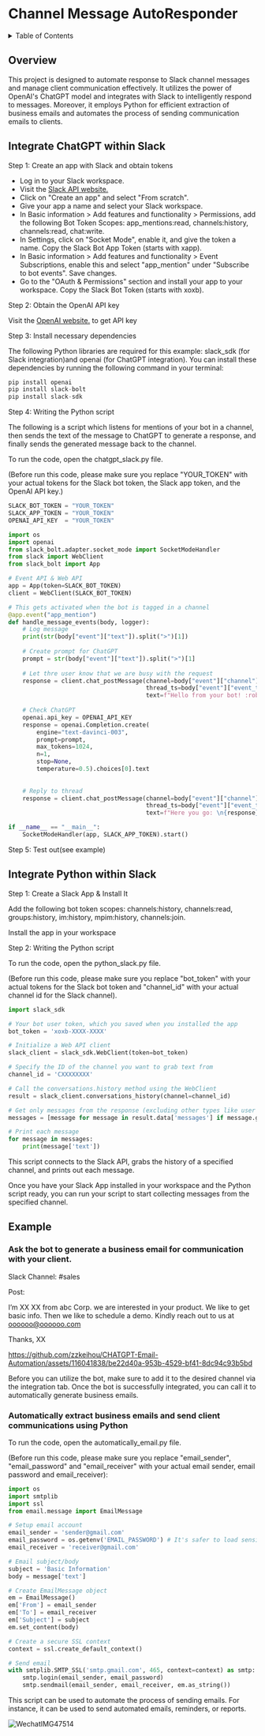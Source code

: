 # Channel Message AutoResponder
<details>
  <summary>Table of Contents</summary>

1. [Overview](#overview)
2. [Integrate ChatGPT within Slack](#integrate-chatgpt-within-slack)
3. [Integrate Python within Slack](#integrate-python-within-slack)
4. [Example](#example)

</details>

## Overview
This project is designed to automate response to Slack channel messages and manage client communication effectively. It utilizes the power of OpenAI's ChatGPT model and integrates with Slack to intelligently respond to messages. Moreover, it employs Python for efficient extraction of business emails and automates the process of sending communication emails to clients.
## Integrate ChatGPT within Slack
Step 1: Create an app with Slack and obtain tokens

- Log in to your Slack workspace.
- Visit the [Slack API website.](https://api.slack.com/)
- Click on "Create an app" and select "From scratch".
- Give your app a name and select your Slack workspace.
- In Basic information > Add features and functionality > Permissions, add the following Bot Token Scopes: app_mentions:read, channels:history, channels:read, chat:write.
- In Settings, click on "Socket Mode", enable it, and give the token a name. Copy the Slack Bot App Token (starts with xapp).
- In Basic information > Add features and functionality > Event Subscriptions, enable this and select "app_mention" under "Subscribe to bot events". Save changes.
- Go to the "OAuth & Permissions" section and install your app to your workspace. Copy the Slack Bot Token (starts with xoxb).

Step 2: Obtain the OpenAI API key

Visit the [OpenAI website.](https://platform.openai.com/account/api-keys) to get API key

Step 3: Install necessary dependencies

The following Python libraries are required for this example: slack_sdk (for Slack integration)and openai (for ChatGPT integration). You can install these dependencies by running the following command in your terminal:
```python
pip install openai
pip install slack-bolt
pip install slack-sdk
```
Step 4: Writing the Python script

The following is a script which listens for mentions of your bot in a channel, then sends the text of the message to ChatGPT to generate a response, and finally sends the generated message back to the channel.

To run the code, open the chatgpt_slack.py file.

(Before run this code, please make sure you replace "YOUR_TOKEN" with your actual tokens for the Slack bot token, the Slack app token, and the OpenAI API key.)
```python
SLACK_BOT_TOKEN = "YOUR_TOKEN"
SLACK_APP_TOKEN = "YOUR_TOKEN"
OPENAI_API_KEY  = "YOUR_TOKEN"

import os
import openai
from slack_bolt.adapter.socket_mode import SocketModeHandler
from slack import WebClient
from slack_bolt import App

# Event API & Web API
app = App(token=SLACK_BOT_TOKEN) 
client = WebClient(SLACK_BOT_TOKEN)

# This gets activated when the bot is tagged in a channel    
@app.event("app_mention")
def handle_message_events(body, logger):
    # Log message
    print(str(body["event"]["text"]).split(">")[1])
    
    # Create prompt for ChatGPT
    prompt = str(body["event"]["text"]).split(">")[1]
    
    # Let thre user know that we are busy with the request 
    response = client.chat_postMessage(channel=body["event"]["channel"], 
                                       thread_ts=body["event"]["event_ts"],
                                       text=f"Hello from your bot! :robot_face: \nThanks for your request, I'm on it!")
    
    # Check ChatGPT
    openai.api_key = OPENAI_API_KEY
    response = openai.Completion.create(
        engine="text-davinci-003",
        prompt=prompt,
        max_tokens=1024,
        n=1,
        stop=None,
        temperature=0.5).choices[0].text
    
    
    # Reply to thread 
    response = client.chat_postMessage(channel=body["event"]["channel"], 
                                       thread_ts=body["event"]["event_ts"],
                                       text=f"Here you go: \n{response}")

if __name__ == "__main__":
    SocketModeHandler(app, SLACK_APP_TOKEN).start()
```

Step 5: Test out(see example)

## Integrate Python within Slack

Step 1: Create a Slack App & Install It

Add the following bot token scopes: channels:history, channels:read, groups:history, im:history, mpim:history, channels:join.

Install the app in your workspace

Step 2: Writing the Python script

To run the code, open the python_slack.py file.

(Before run this code, please make sure you replace "bot_token" with your actual tokens for the Slack bot token and "channel_id" with your actual channel id for the Slack channel).
```python
import slack_sdk

# Your bot user token, which you saved when you installed the app
bot_token = 'xoxb-XXXX-XXXX'

# Initialize a Web API client
slack_client = slack_sdk.WebClient(token=bot_token)

# Specify the ID of the channel you want to grab text from
channel_id = 'CXXXXXXXX'

# Call the conversations.history method using the WebClient
result = slack_client.conversations_history(channel=channel_id)

# Get only messages from the response (excluding other types like user joins, etc.)
messages = [message for message in result.data['messages'] if message.get('type') == 'message' and 'subtype' not in message]

# Print each message
for message in messages:
    print(message['text'])

```
This script connects to the Slack API, grabs the history of a specified channel, and prints out each message.

Once you have your Slack App installed in your workspace and the Python script ready, you can run your script to start collecting messages from the specified channel.


## Example

### Ask the bot to generate a business email for communication with your client.

Slack Channel: #sales 

Post: 

I’m XX XX from abc Corp. we are interested in your product. We like to get basic info. Then we like to schedule a demo. Kindly reach out to us at oooooo@oooooo.com 

Thanks, XX


https://github.com/zzkeihou/CHATGPT-Email-Automation/assets/116041838/be22d40a-953b-4529-bf41-8dc94c93b5bd

Before you can utilize the bot, make sure to add it to the desired channel via the integration tab. Once the bot is successfully integrated, you can call it to automatically generate business emails.



### Automatically extract business emails and send client communications using Python

To run the code, open the automatically_email.py file.

(Before run this code, please make sure you replace "email_sender", "email_password" and "email_receiver" with your actual email sender, email password and email_receiver):
``` python
import os
import smtplib
import ssl
from email.message import EmailMessage

# Setup email account
email_sender = 'sender@gmail.com'
email_password = os.getenv('EMAIL_PASSWORD') # It's safer to load sensitive info as environment variable
email_receiver = 'receiver@gmail.com'

# Email subject/body
subject = 'Basic Information'
body = message['text']

# Create EmailMessage object
em = EmailMessage()
em['From'] = email_sender
em['To'] = email_receiver 
em['Subject'] = subject
em.set_content(body)

# Create a secure SSL context
context = ssl.create_default_context()

# Send email
with smtplib.SMTP_SSL('smtp.gmail.com', 465, context=context) as smtp:
    smtp.login(email_sender, email_password)
    smtp.sendmail(email_sender, email_receiver, em.as_string()) 
```
This script can be used to automate the process of sending emails. For instance, it can be used to send automated emails, reminders, or reports. 

![WechatIMG47514](https://github.com/zzkeihou/CHATGPT-Email-Automation/assets/116041838/fa150195-2b65-4422-8628-a8c659d091ea)




